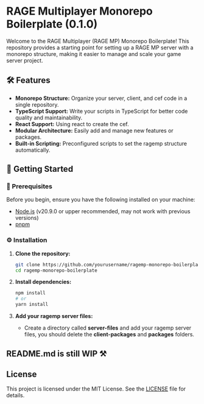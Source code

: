 # RAGE Multiplayer Monorepo Boilerplate (0.1.0)

Welcome to the RAGE Multiplayer (RAGE MP) Monorepo Boilerplate! This repository provides a starting point for setting up a RAGE MP server with a monorepo structure, making it easier to manage and scale your game server project.

## 🛠️ Features

- **Monorepo Structure:** Organize your server, client, and cef code in a single repository.
- **TypeScript Support:** Write your scripts in TypeScript for better code quality and maintainability.
- **React Support:** Using react to create the cef.
- **Modular Architecture:** Easily add and manage new features or packages.
- **Built-in Scripting:** Preconfigured scripts to set the ragemp structure automatically. 

## 🚀 Getting Started

### 🚨 Prerequisites

Before you begin, ensure you have the following installed on your machine:

- [Node.js](https://nodejs.org/) (v20.9.0 or upper recommended, may not work with previous versions)
- [pnpm](https://pnpm.io/es/)

### ⚙️ Installation

1. **Clone the repository:**

    ```sh
    git clone https://github.com/yourusername/ragemp-monorepo-boilerplate.git
    cd ragemp-monorepo-boilerplate
    ```

2. **Install dependencies:**

    ```sh
    npm install
    # or
    yarn install
    ```

3. **Add your ragemp server files:**

    - Create a directory called **server-files** and add your ragemp server files, you should delete the **client-packages** and **packages** folders.

## **README.md is still WIP ⚒️**

## License

This project is licensed under the MIT License. See the [LICENSE](LICENSE) file for details.